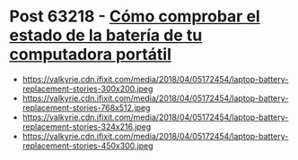 # Post 63218 - [Cómo comprobar el estado de la batería de tu computadora portátil](https://www.ifixit.com/News/63218/como-comprobar-el-estado-de-la-bateria-de-tu-computadora-portatil)

- https://valkyrie.cdn.ifixit.com/media/2018/04/05172454/laptop-battery-replacement-stories-300x200.jpeg
- https://valkyrie.cdn.ifixit.com/media/2018/04/05172454/laptop-battery-replacement-stories-768x512.jpeg
- https://valkyrie.cdn.ifixit.com/media/2018/04/05172454/laptop-battery-replacement-stories-324x216.jpeg
- https://valkyrie.cdn.ifixit.com/media/2018/04/05172454/laptop-battery-replacement-stories-450x300.jpeg
